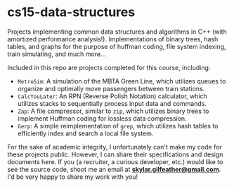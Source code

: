 # cs15-data-structures
Projects implementing common data structures and algorithms in C++ (with amortized performance analysis!). Implementations of binary trees, hash tables, and graphs for the purpose of huffman coding, file system indexing, train simulating, and much more...

Included in this repo are projects completed for this course, including:
- `MetroSim`: A simulation of the MBTA Green Line, which utilizes queues to organize and optimally move passengers between train stations.
- `CalcYouLater`: An RPN (Reverse Polish Notation) calculator, which utilizes stacks to sequentially process input data and commands.
- `Zap`: A file compressor, similar to `zip`, which utilizes binary trees to implement Huffman coding for lossless data compression.
- `Gerp`: A simple reimplementation of `grep`, which utilizes hash tables to efficiently index and search a local file system.

For the sake of academic integrity, I unfortunately can't make my code for these projects public. However, I can share their specifications and design documents here. If you (a recruiter, a curious developer, etc.) would like to see the source code, shoot me an email at **skylar.gilfeather@gmail.com**. I'd be very happy to share my work with you!
